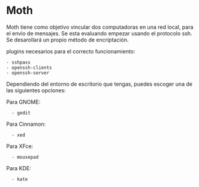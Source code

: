 # Moth

Moth tiene como objetivo vincular dos computadoras en una red local, para el envio de mensajes. Se esta evaluando empezar usando el protocolo ssh. Se desarollará un propio método de encriptación.

plugins necesarios para el correcto funcionamiento:

    - sshpass
    - openssh-clients
    - openssh-server

Dependiendo del entorno de escritorio que tengas, puedes escoger una de las siguientes opciones:
    
Para GNOME:

      - gedit
   
 Para Cinnamon:  
 
      - xed
   
 Para XFce:  
 
      - mousepad
   
 Para KDE:
 
      - kate
